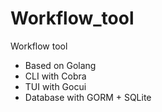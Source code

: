 # Workflow_tool
Workflow tool

- Based on Golang
- CLI with Cobra
- TUI with Gocui
- Database with GORM + SQLite 